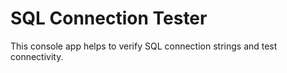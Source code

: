 # SQL Connection Tester
This console app helps to verify SQL connection strings and test connectivity.
